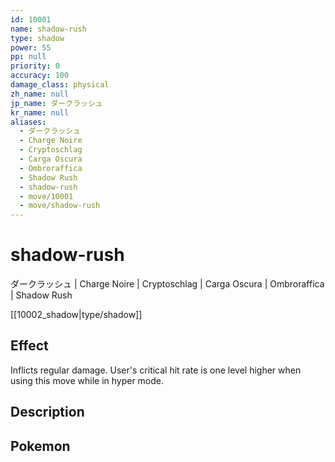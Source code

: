 ```yaml
---
id: 10001
name: shadow-rush
type: shadow
power: 55
pp: null
priority: 0
accuracy: 100
damage_class: physical
zh_name: null
jp_name: ダークラッシュ
kr_name: null
aliases:
  - ダークラッシュ
  - Charge Noire
  - Cryptoschlag
  - Carga Oscura
  - Ombroraffica
  - Shadow Rush
  - shadow-rush
  - move/10001
  - move/shadow-rush
---
```

# shadow-rush
    
ダークラッシュ | Charge Noire | Cryptoschlag | Carga Oscura | Ombroraffica | Shadow Rush

[[10002_shadow|type/shadow]]

## Effect

Inflicts regular damage.  User's critical hit rate is one level higher when using this move while in hyper mode.

## Description



## Pokemon



